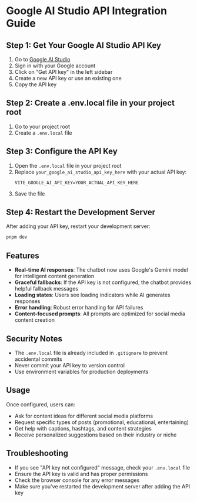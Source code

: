 # Google AI Studio API Integration Guide

## Step 1: Get Your Google AI Studio API Key

1. Go to [Google AI Studio](https://aistudio.google.com/)
2. Sign in with your Google account
3. Click on "Get API key" in the left sidebar
4. Create a new API key or use an existing one
5. Copy the API key

## Step 2: Create a .env.local file in your project root

1. Go to your project root
2. Create a `.env.local` file

## Step 3: Configure the API Key

1. Open the `.env.local` file in your project root
2. Replace `your_google_ai_studio_api_key_here` with your actual API key:
   ```
   VITE_GOOGLE_AI_API_KEY=YOUR_ACTUAL_API_KEY_HERE
   ```
3. Save the file

## Step 4: Restart the Development Server

After adding your API key, restart your development server:
```bash
pnpm dev
```

## Features

- **Real-time AI responses**: The chatbot now uses Google's Gemini model for intelligent content generation
- **Graceful fallbacks**: If the API key is not configured, the chatbot provides helpful fallback messages
- **Loading states**: Users see loading indicators while AI generates responses
- **Error handling**: Robust error handling for API failures
- **Content-focused prompts**: All prompts are optimized for social media content creation

## Security Notes

- The `.env.local` file is already included in `.gitignore` to prevent accidental commits
- Never commit your API key to version control
- Use environment variables for production deployments

## Usage

Once configured, users can:
- Ask for content ideas for different social media platforms
- Request specific types of posts (promotional, educational, entertaining)
- Get help with captions, hashtags, and content strategies
- Receive personalized suggestions based on their industry or niche

## Troubleshooting

- If you see "API key not configured" message, check your `.env.local` file
- Ensure the API key is valid and has proper permissions
- Check the browser console for any error messages
- Make sure you've restarted the development server after adding the API key
